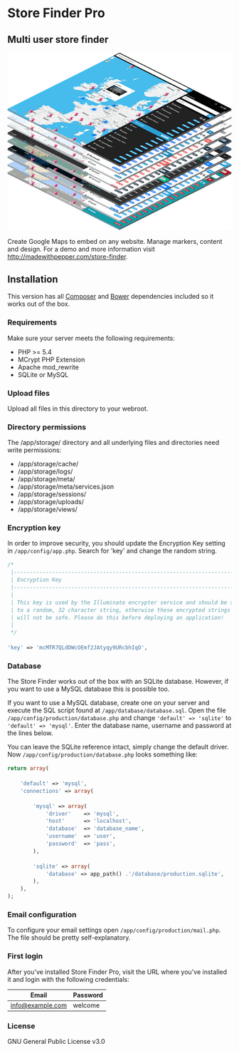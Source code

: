 # Store Finder Pro
## Multi user store finder

![Store Finder Pro](assets/img/stacked-maps.png)

Create Google Maps to embed on any website. Manage markers, content and design. For a demo and more information visit <http://madewithpepper.com/store-finder>.

## Installation

This version has all [Composer](https://getcomposer.org/) and [Bower](http://bower.io/) dependencies included so it works out of the box.

### Requirements
Make sure your server meets the following requirements:
 - PHP >= 5.4
 - MCrypt PHP Extension
 - Apache mod_rewrite
 - SQLite or MySQL

### Upload files
Upload all files in this directory to your webroot.

### Directory permissions
The /app/storage/ directory and all underlying files and directories need write permissions:
 - /app/storage/cache/
 - /app/storage/logs/
 - /app/storage/meta/
 - /app/storage/meta/services.json
 - /app/storage/sessions/
 - /app/storage/uploads/
 - /app/storage/views/

### Encryption key
In order to improve security, you should update the Encryption Key setting in `/app/config/app.php`. Search for 'key' and change the random string.

```php
/*
 |--------------------------------------------------------------------------
 | Encryption Key
 |--------------------------------------------------------------------------
 |
 | This key is used by the Illuminate encrypter service and should be set
 | to a random, 32 character string, otherwise these encrypted strings
 | will not be safe. Please do this before deploying an application!
 |
 */

'key' => 'mcMTR7QLdDWcOEmf2JAtyqy9URcbhIqO',
```

### Database
The Store Finder works out of the box with an SQLite database. However, if you want to use a MySQL database this is possible too.

If you want to use a MySQL database, create one on your server and execute the SQL script found at `/app/database/database.sql`. Open the file `/app/config/production/database.php` and change `'default' => 'sqlite'` to `'default' => 'mysql'`. Enter the database name, username and password at the lines below.

You can leave the SQLite reference intact, simply change the default driver. Now `/app/config/production/database.php` looks something like:

```php
return array(

	'default' => 'mysql',
	'connections' => array(

		'mysql' => array(
			'driver'    => 'mysql',
			'host'      => 'localhost',
			'database'  => 'database_name',
			'username'  => 'user',
			'password'  => 'pass',
		),

		'sqlite' => array(
			'database' => app_path() .'/database/production.sqlite',
		),
	),
);
``` 

### Email configuration
To configure your email settings open  `/app/config/production/mail.php`. The file should be pretty self-explanatory.

### First login
After you've installed Store Finder Pro, visit the URL where you've installed it and login with the following credentials:

Email | Password
--- | ---
info@example.com | welcome

### License
GNU General Public License v3.0